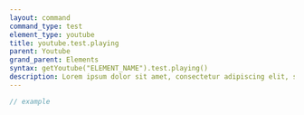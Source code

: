 ```yaml
---
layout: command
command_type: test
element_type: youtube
title: youtube.test.playing
parent: Youtube
grand_parent: Elements
syntax: getYoutube("ELEMENT_NAME").test.playing()
description: Lorem ipsum dolor sit amet, consectetur adipiscing elit, sed do eiusmod tempor incididunt ut labore et dolore magna aliqua. Ut enim ad minim veniam, quis nostrud exercitation ullamco laboris nisi ut aliquip ex ea commodo consequat.
---
```


```javascript
// example
```